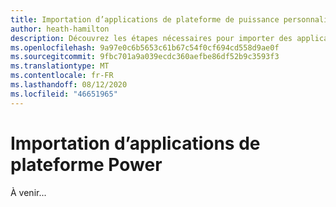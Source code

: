 ```yaml
---
title: Importation d’applications de plateforme de puissance personnalisée dans teams
author: heath-hamilton
description: Découvrez les étapes nécessaires pour importer des applications Microsoft créées avec des solutions sans code ou à code faible, telles que les applications d’alimentation.
ms.openlocfilehash: 9a97e0c6b5653c61b67c54f0cf694cd558d9ae0f
ms.sourcegitcommit: 9fbc701a9a039ecdc360aefbe86df52b9c3593f3
ms.translationtype: MT
ms.contentlocale: fr-FR
ms.lasthandoff: 08/12/2020
ms.locfileid: "46651965"
---
```

# <a name="importing-power-platform-apps"></a>Importation d’applications de plateforme Power

À venir...
